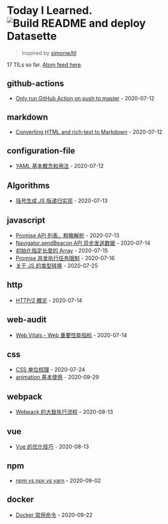 # Today I Learned. ![Build README and deploy Datasette](https://github.com/mopig/til/workflows/Build%20README%20and%20deploy%20Datasette/badge.svg)

> Inspired by [simonw/til](https://github.com/simonw/til)

<!-- count starts -->17<!-- count ends --> TILs so far. <a href="https://til.xiaozhu.dev/til/feed.atom">Atom feed here</a>.

<!-- index starts -->
## github-actions

* [Only run GitHub Action on push to master](https://github.com/mopig/til/blob/master/github-actions/only-master.md) - 2020-07-12

## markdown

* [Converting HTML and rich-text to Markdown](https://github.com/mopig/til/blob/master/markdown/converting-to-markdown.md) - 2020-07-12

## configuration-file

* [YAML 基本概念和用法](https://github.com/mopig/til/blob/master/configuration-file/about-yaml.md) - 2020-07-12

## Algorithms

* [括号生成 JS 版递归实现](https://github.com/mopig/til/blob/master/Algorithms/generate-parentheses.md) - 2020-07-13

## javascript

* [Promise API 列表，粗略解析](https://github.com/mopig/til/blob/master/javascript/promise-api.md) - 2020-07-13
* [Navigator.sendBeacon API 异步发送数据](https://github.com/mopig/til/blob/master/javascript/send-beacon.md) - 2020-07-14
* [初始化指定长度的 Array](https://github.com/mopig/til/blob/master/javascript/init-array.md.md) - 2020-07-15
* [Promise 并发执行任务限制](https://github.com/mopig/til/blob/master/javascript/promise-concurrency.md.md) - 2020-07-16
* [关于 JS 的类型转换](https://github.com/mopig/til/blob/master/javascript/conversion-algorithm.md.md) - 2020-07-25

## http

* [HTTP/2 概览](https://github.com/mopig/til/blob/master/http/http_2.md) - 2020-07-14

## web-audit

* [Web Vitals - Web 重要性能指标](https://github.com/mopig/til/blob/master/web-audit/web-vitals.md) - 2020-07-14

## css

* [CSS 单位梳理](https://github.com/mopig/til/blob/master/css/css-unit.md) - 2020-07-24
* [animation 基本使用](https://github.com/mopig/til/blob/master/css/animation-basic.md.md) - 2020-09-29

## webpack

* [Webpack 的大致执行流程](https://github.com/mopig/til/blob/master/webpack/webpack-flow.md) - 2020-08-13

## vue

* [Vue 的优化技巧](https://github.com/mopig/til/blob/master/vue/optimize-skills.md) - 2020-08-13

## npm

* [npm vs npx vs yarn](https://github.com/mopig/til/blob/master/npm/npm-npx-yarn.md) - 2020-09-02

## docker

* [Docker 常用命令](https://github.com/mopig/til/blob/master/docker/docker-cli.md.md) - 2020-09-22
<!-- index ends -->

